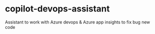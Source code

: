 # copilot-devops-assistant
Assistant to work with Azure devops &amp; Azure app insights to fix bug
new code